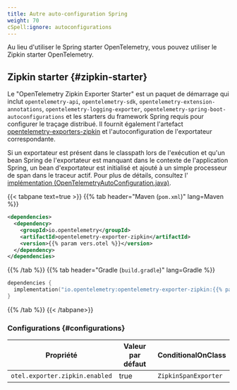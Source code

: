 ```yaml
---
title: Autre auto-configuration Spring
weight: 70
cSpell:ignore: autoconfigurations
---
```


<!-- markdownlint-disable blanks-around-fences -->

<?code-excerpt path-base="examples/java/spring-starter"?>

Au lieu d'utiliser le Spring starter OpenTelemetry, vous pouvez utiliser le
Zipkin starter OpenTelemetry.

## Zipkin starter {#zipkin-starter}

Le "OpenTelemetry Zipkin Exporter Starter" est un paquet de démarrage qui inclut
`opentelemetry-api`, `opentelemetry-sdk`, `opentelemetry-extension-annotations`,
`opentelemetry-logging-exporter`, `opentelemetry-spring-boot-autoconfigurations`
et les starters du framework Spring requis pour configurer le traçage distribué. Il fournit également l'artefact
[opentelemetry-exporters-zipkin](https://github.com/open-telemetry/opentelemetry-java/tree/main/exporters/zipkin)
et l'autoconfiguration de l'exportateur correspondante.

Si un exportateur est présent dans le classpath lors de l'exécution et qu'un
bean Spring de l'exportateur est manquant dans le contexte de l'application
Spring, un bean d'exportateur est initialisé et ajouté à un simple processeur de
span dans le traceur actif.
Pour plus de détails, consultez l'
[implémentation (OpenTelemetryAutoConfiguration.java)](https://github.com/open-telemetry/opentelemetry-java-instrumentation/blob/main/instrumentation/spring/spring-boot-autoconfigure/src/main/java/io/opentelemetry/instrumentation/spring/autoconfigure/OpenTelemetryAutoConfiguration.java).

{{< tabpane text=true >}} {{% tab header="Maven (`pom.xml`)" lang=Maven %}}

```xml
<dependencies>
  <dependency>
    <groupId>io.opentelemetry</groupId>
    <artifactId>opentelemetry-exporter-zipkin</artifactId>
    <version>{{% param vers.otel %}}</version>
  </dependency>
</dependencies>
```

{{% /tab %}} {{% tab header="Gradle (`build.gradle`)" lang=Gradle %}}

```kotlin
dependencies {
  implementation("io.opentelemetry:opentelemetry-exporter-zipkin:{{% param vers.otel %}}")
}
```

{{% /tab %}} {{< /tabpane>}}

### Configurations {#configurations}

| Propriété                      | Valeur par défaut | ConditionalOnClass   |
| ------------------------------ | ----------------- | -------------------- |
| `otel.exporter.zipkin.enabled` | true              | `ZipkinSpanExporter` |
